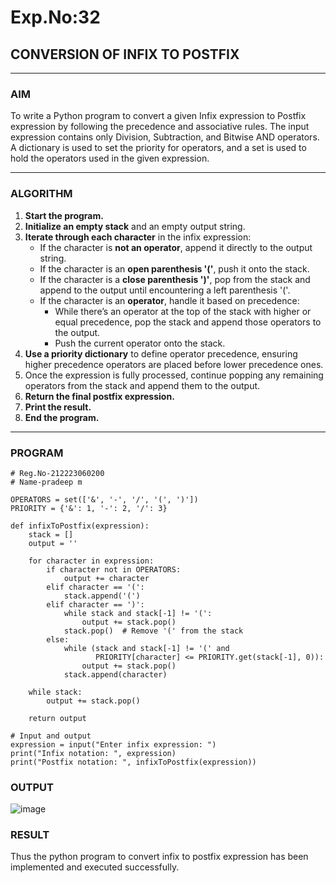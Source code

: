# Exp.No:32  
## CONVERSION OF INFIX TO POSTFIX

---

### AIM  
To write a Python program to convert a given Infix expression to Postfix expression by following the precedence and associative rules. The input expression contains only Division, Subtraction, and Bitwise AND operators. A dictionary is used to set the priority for operators, and a set is used to hold the operators used in the given expression.

---

### ALGORITHM

1. **Start the program.**
2. **Initialize an empty stack** and an empty output string.
3. **Iterate through each character** in the infix expression:
   - If the character is **not an operator**, append it directly to the output string.
   - If the character is an **open parenthesis '('**, push it onto the stack.
   - If the character is a **close parenthesis ')'**, pop from the stack and append to the output until encountering a left parenthesis '('.
   - If the character is an **operator**, handle it based on precedence:
     - While there’s an operator at the top of the stack with higher or equal precedence, pop the stack and append those operators to the output.
     - Push the current operator onto the stack.
4. **Use a priority dictionary** to define operator precedence, ensuring higher precedence operators are placed before lower precedence ones.
5. Once the expression is fully processed, continue popping any remaining operators from the stack and append them to the output.
6. **Return the final postfix expression.**
7. **Print the result.**
8. **End the program.**

---

### PROGRAM

```
# Reg.No-212223060200
# Name-pradeep m

OPERATORS = set(['&', '-', '/', '(', ')'])
PRIORITY = {'&': 1, '-': 2, '/': 3}

def infixToPostfix(expression):
    stack = []
    output = ''

    for character in expression:
        if character not in OPERATORS:
            output += character
        elif character == '(':
            stack.append('(')
        elif character == ')':
            while stack and stack[-1] != '(':
                output += stack.pop()
            stack.pop()  # Remove '(' from the stack
        else:
            while (stack and stack[-1] != '(' and
                   PRIORITY[character] <= PRIORITY.get(stack[-1], 0)):
                output += stack.pop()
            stack.append(character)

    while stack:
        output += stack.pop()

    return output

# Input and output
expression = input("Enter infix expression: ")
print("Infix notation: ", expression)
print("Postfix notation: ", infixToPostfix(expression))
```

### OUTPUT
![image](https://github.com/user-attachments/assets/5294964a-6e94-4af0-8f8b-e68cb42683e0)


### RESULT
Thus the python program to convert infix to postfix expression has been implemented and executed successfully.
